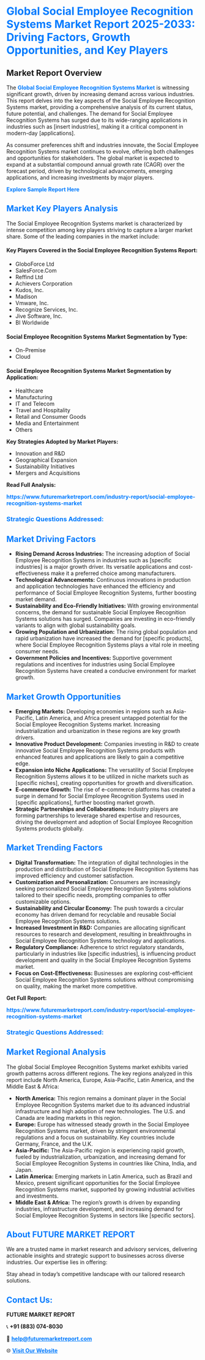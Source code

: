 <h1 style="color: #007BFF;">Global Social Employee Recognition Systems Market Report 2025-2033: Driving Factors, Growth Opportunities, and Key Players</h1>

<section id="overview">
<h2>Market Report Overview</h2>
<p>The <a href="https://www.futuremarketreport.com/industry-report/social-employee-recognition-systems-market" style="color: #007BFF; text-decoration: none;"><strong>Global Social Employee Recognition Systems Market</strong></a> is witnessing significant growth, driven by increasing demand across various industries. This report delves into the key aspects of the Social Employee Recognition Systems market, providing a comprehensive analysis of its current status, future potential, and challenges. The demand for Social Employee Recognition Systems has surged due to its wide-ranging applications in industries such as [insert industries], making it a critical component in modern-day [applications].</p>
<p>As consumer preferences shift and industries innovate, the Social Employee Recognition Systems market continues to evolve, offering both challenges and opportunities for stakeholders. The global market is expected to expand at a substantial compound annual growth rate (CAGR) over the forecast period, driven by technological advancements, emerging applications, and increasing investments by major players.</p>
</section>

<section id="overview">
<p><a href="https://www.futuremarketreport.com/request-sample/reportId=105046" style="color: #007BFF; text-decoration: none;"><strong>Explore Sample Report Here</strong></a></p>
</section>

<section id="key-players">
<h2 style="color: #007BFF;">Market Key Players Analysis</h2>
<p>The Social Employee Recognition Systems market is characterized by intense competition among key players striving to capture a larger market share. Some of the leading companies in the market include:</p>
<h4>Key Players Covered in the Social Employee Recognition Systems Report:</h4>
<ul><li>GloboForce Ltd</li><li>SalesForce.Com</li><li>Reffind Ltd</li><li>Achievers Corporation</li><li>Kudos, Inc.</li><li>Madison</li><li>Vmware, Inc.</li><li>Recognize Services, Inc.</li><li>Jive Software, Inc.</li><li>BI Worldwide</li></ul>
<h4>Social Employee Recognition Systems Market Segmentation by Type:</h4>
<ul><li>On-Premise</li><li>Cloud</li></ul>

<h4>Social Employee Recognition Systems Market Segmentation by Application:</h4>
<ul><li>Healthcare</li><li>Manufacturing</li><li>IT and Telecom</li><li>Travel and Hospitality</li><li>Retail and Consumer Goods</li><li>Media and Entertainment</li><li>Others</li></ul>
<p><strong>Key Strategies Adopted by Market Players:</strong></p>
<ul>
<li>Innovation and R&D</li>
<li>Geographical Expansion</li>
<li>Sustainability Initiatives</li>
<li>Mergers and Acquisitions</li>
</ul>
</section>

<section>
<p><strong>Read Full Analysis: </strong></p><a href="https://www.futuremarketreport.com/industry-report/social-employee-recognition-systems-market" style="color: #007BFF; text-decoration: none;"><strong>https://www.futuremarketreport.com/industry-report/social-employee-recognition-systems-market</strong></a>
<h3 style="color: #007BFF;">Strategic Questions Addressed:</h3>
</section>

<section id="driving-factors">
<h2 style="color: #007BFF;">Market Driving Factors</h2>
<ul>
<li><strong>Rising Demand Across Industries:</strong> The increasing adoption of Social Employee Recognition Systems in industries such as [specific industries] is a major growth driver. Its versatile applications and cost-effectiveness make it a preferred choice among manufacturers.</li>
<li><strong>Technological Advancements:</strong> Continuous innovations in production and application technologies have enhanced the efficiency and performance of Social Employee Recognition Systems, further boosting market demand.</li>
<li><strong>Sustainability and Eco-Friendly Initiatives:</strong> With growing environmental concerns, the demand for sustainable Social Employee Recognition Systems solutions has surged. Companies are investing in eco-friendly variants to align with global sustainability goals.</li>
<li><strong>Growing Population and Urbanization:</strong> The rising global population and rapid urbanization have increased the demand for [specific products], where Social Employee Recognition Systems plays a vital role in meeting consumer needs.</li>
<li><strong>Government Policies and Incentives:</strong> Supportive government regulations and incentives for industries using Social Employee Recognition Systems have created a conducive environment for market growth.</li>
</ul>
</section>

<section id="growth-opportunities">
<h2 style="color: #007BFF;">Market Growth Opportunities</h2>
<ul>
<li><strong>Emerging Markets:</strong> Developing economies in regions such as Asia-Pacific, Latin America, and Africa present untapped potential for the Social Employee Recognition Systems market. Increasing industrialization and urbanization in these regions are key growth drivers.</li>
<li><strong>Innovative Product Development:</strong> Companies investing in R&D to create innovative Social Employee Recognition Systems products with enhanced features and applications are likely to gain a competitive edge.</li>
<li><strong>Expansion into Niche Applications:</strong> The versatility of Social Employee Recognition Systems allows it to be utilized in niche markets such as [specific niches], creating opportunities for growth and diversification.</li>
<li><strong>E-commerce Growth:</strong> The rise of e-commerce platforms has created a surge in demand for Social Employee Recognition Systems used in [specific applications], further boosting market growth.</li>
<li><strong>Strategic Partnerships and Collaborations:</strong> Industry players are forming partnerships to leverage shared expertise and resources, driving the development and adoption of Social Employee Recognition Systems products globally.</li>
</ul>
</section>

<section id="trending-factors">
<h2 style="color: #007BFF;">Market Trending Factors</h2>
<ul>
<li><strong>Digital Transformation:</strong> The integration of digital technologies in the production and distribution of Social Employee Recognition Systems has improved efficiency and customer satisfaction.</li>
<li><strong>Customization and Personalization:</strong> Consumers are increasingly seeking personalized Social Employee Recognition Systems solutions tailored to their specific needs, prompting companies to offer customizable options.</li>
<li><strong>Sustainability and Circular Economy:</strong> The push towards a circular economy has driven demand for recyclable and reusable Social Employee Recognition Systems solutions.</li>
<li><strong>Increased Investment in R&D:</strong> Companies are allocating significant resources to research and development, resulting in breakthroughs in Social Employee Recognition Systems technology and applications.</li>
<li><strong>Regulatory Compliance:</strong> Adherence to strict regulatory standards, particularly in industries like [specific industries], is influencing product development and quality in the Social Employee Recognition Systems market.</li>
<li><strong>Focus on Cost-Effectiveness:</strong> Businesses are exploring cost-efficient Social Employee Recognition Systems solutions without compromising on quality, making the market more competitive.</li>
</ul>
</section>

<section>
<p><strong>Get Full Report: </strong></p><a href="https://www.futuremarketreport.com/industry-report/social-employee-recognition-systems-market" style="color: #007BFF; text-decoration: none;"><strong>https://www.futuremarketreport.com/industry-report/social-employee-recognition-systems-market</strong></a>
<h3 style="color: #007BFF;">Strategic Questions Addressed:</h3>
</section>


<section id="regional-analysis">
<h2 style="color: #007BFF;">Market Regional Analysis</h2>
<p>The global Social Employee Recognition Systems market exhibits varied growth patterns across different regions. The key regions analyzed in this report include North America, Europe, Asia-Pacific, Latin America, and the Middle East & Africa:</p>
<ul>
<li><strong>North America:</strong> This region remains a dominant player in the Social Employee Recognition Systems market due to its advanced industrial infrastructure and high adoption of new technologies. The U.S. and Canada are leading markets in this region.</li>
<li><strong>Europe:</strong> Europe has witnessed steady growth in the Social Employee Recognition Systems market, driven by stringent environmental regulations and a focus on sustainability. Key countries include Germany, France, and the U.K.</li>
<li><strong>Asia-Pacific:</strong> The Asia-Pacific region is experiencing rapid growth, fueled by industrialization, urbanization, and increasing demand for Social Employee Recognition Systems in countries like China, India, and Japan.</li>
<li><strong>Latin America:</strong> Emerging markets in Latin America, such as Brazil and Mexico, present significant opportunities for the Social Employee Recognition Systems market, supported by growing industrial activities and investments.</li>
<li><strong>Middle East & Africa:</strong> The region’s growth is driven by expanding industries, infrastructure development, and increasing demand for Social Employee Recognition Systems in sectors like [specific sectors].</li>
</ul>
</section>

<footer>
<h2 style="color: #007BFF;">About FUTURE MARKET REPORT</h2>
<p>We are a trusted name in market research and advisory services, delivering actionable insights and strategic support to businesses across diverse industries. Our expertise lies in offering:</p>

<p>Stay ahead in today’s competitive landscape with our tailored research solutions.</p>

<h2 style="color: #007BFF;">Contact Us:</h2>
<p><strong>FUTURE MARKET REPORT</strong></p>
<p>📞 <strong>+91 (883) 074-8030</strong></p>
<p>📧 <strong><a href="mailto:help@futuremarketreport.com" style="color: #007BFF;">help@futuremarketreport.com</a></strong></p>
<p>🌐 <strong><a href="https://www.futuremarketreport.com/" style="color: #007BFF;">Visit Our Website</a></strong></p>
</footer>